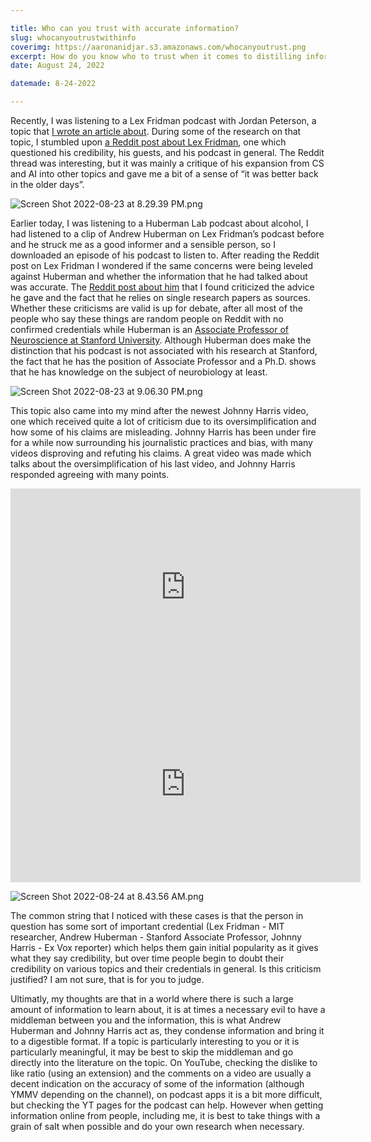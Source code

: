 ```yaml
---

title: Who can you trust with accurate information?
slug: whocanyoutrustwithinfo
coverimg: https://aaronanidjar.s3.amazonaws.com/whocanyoutrust.png
excerpt: How do you know who to trust when it comes to distilling information?
date: August 24, 2022

datemade: 8-24-2022

---
```


Recently, I was listening to a Lex Fridman podcast with Jordan Peterson, a topic that [I wrote an article about](https://www.aaronanidjar.com/blog/492a837d-3e70-4787-a3b7-73c2b125def0). During some of the research on that topic, I stumbled upon [a Reddit post about Lex Fridman](https://www.reddit.com/r/ArtificialInteligence/comments/n4xqxi/am_i_the_only_one_who_cannot_stand_lex_fridman/), one which questioned his credibility, his guests, and his podcast in general. The Reddit thread was interesting, but it was mainly a critique of his expansion from CS and AI into other topics and gave me a bit of a sense of “it was better back in the older days”. 

![Screen Shot 2022-08-23 at 8.29.39 PM.png](https://aaronanidjar.s3.amazonaws.com/whocanyoutrustimg1.png)

Earlier today, I was listening to a Huberman Lab podcast about alcohol, I had listened to a clip of Andrew Huberman on Lex Fridman’s podcast before and he struck me as a good informer and a sensible person, so I downloaded an episode of his podcast to listen to. After reading the Reddit post on Lex Fridman I wondered if the same concerns were being leveled against Huberman and whether the information that he had talked about was accurate. The [Reddit post about him](https://www.reddit.com/r/cogsci/comments/rwqr3p/comment/hrf5ftp/) that I found criticized the advice he gave and the fact that he relies on single research papers as sources. Whether these criticisms are valid is up for debate, after all most of the people who say these things are random people on Reddit with no confirmed credentials while Huberman is an [Associate Professor of Neuroscience at Stanford University](https://profiles.stanford.edu/andrew-huberman?tab=research-and-scholarship). Although Huberman does make the distinction that his podcast is not associated with his research at Stanford, the fact that he has the position of Associate Professor and a Ph.D. shows that he has knowledge on the subject of neurobiology at least.

![Screen Shot 2022-08-23 at 9.06.30 PM.png](https://aaronanidjar.s3.amazonaws.com/whocanyoutrustimg2.png)

This topic also came into my mind after the newest Johnny Harris video, one which received quite a lot of criticism due to its oversimplification and how some of his claims are misleading. Johnny Harris has been under fire for a while now surrounding his journalistic practices and bias, with many videos disproving and refuting his claims. A great video was made which talks about the oversimplification of his last video, and Johnny Harris responded agreeing with many points.

<iframe width="560" height="315" src="https://www.youtube.com/embed/vLpSeMlfZ60" title="YouTube video player" frameborder="0" allow="accelerometer; autoplay; clipboard-write; encrypted-media; gyroscope; picture-in-picture" allowfullscreen></iframe>

<iframe width="560" height="315" src="https://www.youtube.com/embed/pAeoJVXrZo4" title="YouTube video player" frameborder="0" allow="accelerometer; autoplay; clipboard-write; encrypted-media; gyroscope; picture-in-picture" allowfullscreen></iframe>

![Screen Shot 2022-08-24 at 8.43.56 AM.png](https://aaronanidjar.s3.amazonaws.com/whocanyoutrustimg3.png)

The common string that I noticed with these cases is that the person in question has some sort of important credential (Lex Fridman - MIT researcher, Andrew Huberman - Stanford Associate Professor, Johnny Harris - Ex Vox reporter) which helps them gain initial popularity as it gives what they say credibility, but over time people begin to doubt their credibility on various topics and their credentials in general. Is this criticism justified? I am not sure, that is for you to judge.

Ultimatly, my thoughts are that in a world where there is such a large amount of information to learn about, it is at times a necessary evil to have a middleman between you and the information, this is what Andrew Huberman and Johnny Harris act as, they condense information and bring it to a digestible format. If a topic is particularly interesting to you or it is particularly meaningful, it may be best to skip the middleman and go directly into the literature on the topic. On YouTube, checking the dislike to like ratio (using an extension) and the comments on a video are usually a decent indication on the accuracy of some of the information (although YMMV depending on the channel), on podcast apps it is a bit more difficult, but checking the YT pages for the podcast can help. However when getting information online from people, including me, it is best to take things with a grain of salt when possible and do your own research when necessary.
